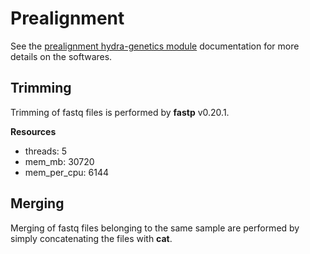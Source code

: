 # Prealignment
See the [prealignment hydra-genetics module](https://prealignment.readthedocs.io/en/latest/) documentation for more details on the softwares.

## Trimming
Trimming of fastq files is performed by **fastp** v0.20.1.  

**Resources**  

* threads: 5  
* mem_mb: 30720  
* mem_per_cpu: 6144  

## Merging
Merging of fastq files belonging to the same sample are performed by simply concatenating the files with **cat**.
